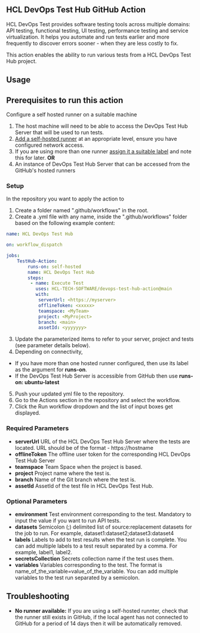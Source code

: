 ## HCL DevOps Test Hub GitHub Action
HCL DevOps Test provides software testing tools across multiple domains: API testing, functional testing, UI testing, performance testing and service virtualization. It helps you automate and run tests earlier and more frequently to discover errors sooner - when they are less costly to fix.

This action enables the ability to run various tests from a HCL DevOps Test Hub project.

## Usage

## Prerequisites to run this action

Configure a self hosted runner on a suitable machine
1. The host machine will need to be able to access the DevOps Test Hub Server that will be used to run tests.
2. [Add a self-hosted runner](https://docs.github.com/en/actions/hosting-your-own-runners/adding-self-hosted-runners) at an appropriate level, ensure you have configured network access.
3. If you are using more than one runner [assign it a suitable label](https://docs.github.com/en/actions/hosting-your-own-runners/using-labels-with-self-hosted-runners) and note this for later.
**OR**
1. An instance of DevOps Test Hub Server that can be accessed from the GitHub's hosted runners

### Setup
In the repository you want to apply the action to
1. Create a folder named ".github/workflows" in the root.
2. Create a .yml file with any name, inside the ".github/workflows" folder based on the following example content:

```yaml
name: HCL DevOps Test Hub

on: workflow_dispatch

jobs:
    TestHub-Action:
        runs-on: self-hosted
        name: HCL DevOps Test Hub
        steps:
         - name: Execute Test
           uses: HCL-TECH-SOFTWARE/devops-test-hub-action@main
           with:
            serverUrl: <https://myserver>
            offlineToken: <xxxxx>
            teamspace: <MyTeam>
            project: <MyProject>
            branch: <main>
            assetId: <yyyyyyy>
```

3. Update the parameterized items to refer to your server, project and tests (see parameter details below).
4. Depending on connectivity, 
  - If you have more than one hosted runner configured, then use its label as the argument for **runs-on**.
  - If the DevOps Test Hub Server is accessible from GitHub then use **runs-on: ubuntu-latest** 
5. Push your updated yml file to the repository.
6. Go to the Actions section in the repository and select the workflow.
7. Click the Run workflow dropdown and the list of input boxes get displayed.

### Required Parameters

- **serverUrl** URL of the HCL DevOps Test Hub Server where the tests are located. URL should be of the format - https://hostname
- **offlineToken** The offline user token for the corresponding HCL DevOps Test Hub Server
- **teamspace** Team Space when the project is based.
- **project** Project name where the test is.
- **branch** Name of the Git branch where the test is.
- **assetId** AssetId of the test file in HCL DevOps Test Hub.

### Optional Parameters

- **environment** Test environment corresponding to the test. Mandatory to input the value if you want to run API tests.
- **datasets** Semicolon (;) delimited list of source:replacement datasets for the job to run. For example, dataset1:dataset2;dataset3:dataset4
- **labels** Labels to add to test results when the test run is complete. You can add multiple labels to a test result separated by a comma. For example, label1, label2.
- **secretsCollection** Secrets collection name if the test uses them.
- **variables** Variables corresponding to the test. The format is name_of_the_variable=value_of_the_variable. You can add multiple variables to the test run separated by a semicolon.

## Troubleshooting
- **No runner available:** If you are using a self-hosted runnter, check that the runner still exists in GitHub, if the local agent has not connected to GitHub for a period of 14 days then it will be automatically removed.